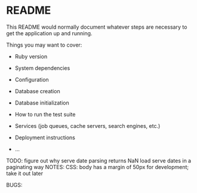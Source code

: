 # README

This README would normally document whatever steps are necessary to get the
application up and running.

Things you may want to cover:

* Ruby version

* System dependencies

* Configuration

* Database creation

* Database initialization

* How to run the test suite

* Services (job queues, cache servers, search engines, etc.)

* Deployment instructions

* ...

TODO:
    figure out why serve date parsing returns NaN
    load serve dates in a paginating way
NOTES:
    CSS:
        body has a margin of 50px for development; take it out later

BUGS:
